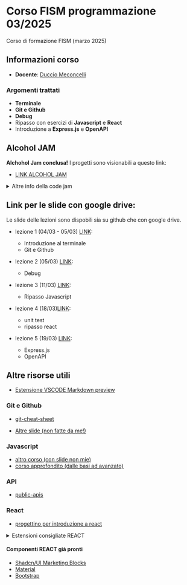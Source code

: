 # Corso FISM programmazione 03/2025
Corso di formazione FISM (marzo 2025)

## Informazioni corso
- **Docente**: [Duccio Meconcelli](www.duccio.me)

### Argomenti trattati
- **Terminale**
- **Git e Github**
- **Debug**
- Ripasso con esercizi di **Javascript** e **React**
- Introduzione a **Express.js** e **OpenAPI**


## Alcohol JAM

**Alchohol Jam conclusa!**
I progetti sono visionabili a questo link:

- [LINK ALCOHOL JAM](https://alcohol-jam-2025.duccio.page/index.html)
<details>
<summary>Altre info della code jam</summary>

Per compilare il modulo e caricare il progetto è necessario:

- il titolo del progetto
- Link al Github del progetto (**deve essere una repository pubblica**)
- **Basta 1 email**
- una breve descrizione del progetto
- un'immagine o screenshot del progetto

Nel README della repository del progetto aggiungere tutte le informazioni per replicare il progetto e aggiungere anche i nomi di chi ha contribuito al progetto
</details>


## Link per le slide con google drive:
Le slide delle lezioni sono dispobili sia su github che con google drive.

- lezione 1 (04/03 - 05/03) [LINK](https://drive.google.com/drive/folders/1lGJ97YOFWmsuM-1GzQKTq-imcdS7WzVq?usp=sharing):
    - Introduzione al terminale
    - Git e Github 
 

- lezione 2 (05/03) [LINK](https://drive.google.com/drive/folders/1Kx6jLId2YpHnVyflokmBEfTAsWh4xC10?usp=sharing):
    - Debug

- lezione 3 (11/03) [LINK](https://drive.google.com/drive/folders/15pqlxttW4v0XPvp5M8AIxNlm2R_Elb_M?usp=sharing):
    - Ripasso Javascript

- lezione 4 (18/03)[LINK]():
    - unit test
    - ripasso react


- lezione 5 (19/03) [LINK](https://drive.google.com/drive/folders/1o7v-I-E74xj4cmXUMSiiKNplxro5TA23?usp=sharing):
    - Express.js
    - OpenAPI


## Altre risorse utili
- [Estensione VSCODE Markdown preview](https://marketplace.visualstudio.com/items?itemName=bierner.github-markdown-preview)

### Git e Github
- [git-cheat-sheet](https://education.github.com/git-cheat-sheet-education.pdf)

- [Altre slide (non fatte da me!)](https://people.cs.dm.unipi.it/limco/2021-22/slides/04-GitHub.pdf)

### Javascript
- [altro corso (con slide non mie)](https://security.polito.it/~lioy/01nbe/js.pdf)
- [corso approfondito (dalle basi ad avanzato)](https://it.javascript.info/)

### API
- [public-apis](https://github.com/public-apis/public-apis)


### React
- [progettino per introduzione a react](https://github.com/adrianhajdin/react-movies)

<details>
<summary>Estensioni consigliate REACT</summary>

- **ES7+ React/Redux/React-Native snippets**: Snippet di codice React

- **Prettier**: Formattazione automatica del codice

- **ESLint**: Linting per JavaScript e JSX

- **Auto Rename Tag**: Rinomina automaticamente i tag corrispondenti

- **Path Intellisense**: Completamento automatico dei percorsi

- **Bracket Pair Colorizer**: Colora le parentesi corrispondenti

</details>

#### Componenti REACT già pronti

- [Shadcn/UI Marketing Blocks](https://nsui.irung.me/)
- [Material](https://mui.com/material-ui/)
- [Bootstrap](https://getbootstrap.com/)